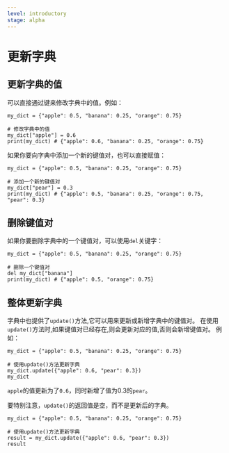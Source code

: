 ```yaml
---
level: introductory
stage: alpha
---
```


# 更新字典

## 更新字典的值

可以直接通过键来修改字典中的值。例如：

```{code-cell} python
my_dict = {"apple": 0.5, "banana": 0.25, "orange": 0.75}

# 修改字典中的值
my_dict["apple"] = 0.6
print(my_dict) # {"apple": 0.6, "banana": 0.25, "orange": 0.75}
```

如果你要向字典中添加一个新的键值对，也可以直接赋值：

```{code-cell} python
my_dict = {"apple": 0.5, "banana": 0.25, "orange": 0.75}

# 添加一个新的键值对
my_dict["pear"] = 0.3
print(my_dict) # {"apple": 0.5, "banana": 0.25, "orange": 0.75, "pear": 0.3}
```

## 删除键值对

如果你要删除字典中的一个键值对，可以使用`del`关键字：

```{code-cell} python
my_dict = {"apple": 0.5, "banana": 0.25, "orange": 0.75}

# 删除一个键值对
del my_dict["banana"]
print(my_dict) # {"apple": 0.5, "orange": 0.75}
```

## 整体更新字典

字典中也提供了`update()`方法,它可以用来更新或新增字典中的键值对。
在使用`update()`方法时,如果键值对已经存在,则会更新对应的值,否则会新增键值对。
例如：

```{code-cell} python
my_dict = {"apple": 0.5, "banana": 0.25, "orange": 0.75}

# 使用update()方法更新字典
my_dict.update({"apple": 0.6, "pear": 0.3})
my_dict
```

`apple`的值更新为了`0.6`，同时新增了值为0.3的`pear`。

要特别注意，`update()`的返回值是空，而不是更新后的字典。

```{code-cell} python
my_dict = {"apple": 0.5, "banana": 0.25, "orange": 0.75}

# 使用update()方法更新字典
result = my_dict.update({"apple": 0.6, "pear": 0.3})
result
```
